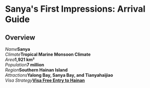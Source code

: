 # Sanya's First Impressions: Arrival Guide

## Overview

<Description>
<div><i>Name</i><b>Sanya</b></div>
<div><i>Climate</i><b>Tropical Marine Monsoon Climate</b></div>
<div><i>Area</i><b>1,921 km²</b></div>
<div><i>Population</i><b>7 million</b></div>
<div><i>Region</i><b>Southern Hainan Island</b></div>
<div long><i>Attractions</i><b>Yalong Bay, Sanya Bay, and Tianyahaijiao</b></div>
<div long><i>Visa Strategy</i><b><a href="/guide/visa#visa-free-entry-to-hainan">Visa Free Entry to Hainan</a></b></div>
</Description>
